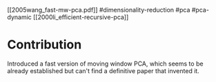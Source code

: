 [[2005wang_fast-mw-pca.pdf]]
#dimensionality-reduction #pca #pca-dynamic 
[[2000li_efficient-recursive-pca]]

# Contribution 

   Introduced a fast version of moving window PCA, which seems to be already established but can't find a definitive paper that invented it. 
